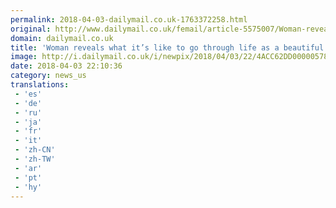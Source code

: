 ```yaml
---
permalink: 2018-04-03-dailymail.co.uk-1763372258.html
original: http://www.dailymail.co.uk/femail/article-5575007/Woman-reveals-like-life-really-beautiful-woman.html?ITO=1490&ns_mchannel=rss&ns_campaign=1490
domain: dailymail.co.uk
title: 'Woman reveals what it’s like to go through life as a beautiful woman'
image: http://i.dailymail.co.uk/i/newpix/2018/04/03/22/4ACC62DD00000578-0-image-a-26_1522792588540.jpg
date: 2018-04-03 22:10:36
category: news_us
translations: 
 - 'es'
 - 'de'
 - 'ru'
 - 'ja'
 - 'fr'
 - 'it'
 - 'zh-CN'
 - 'zh-TW'
 - 'ar'
 - 'pt'
 - 'hy'
---
```


